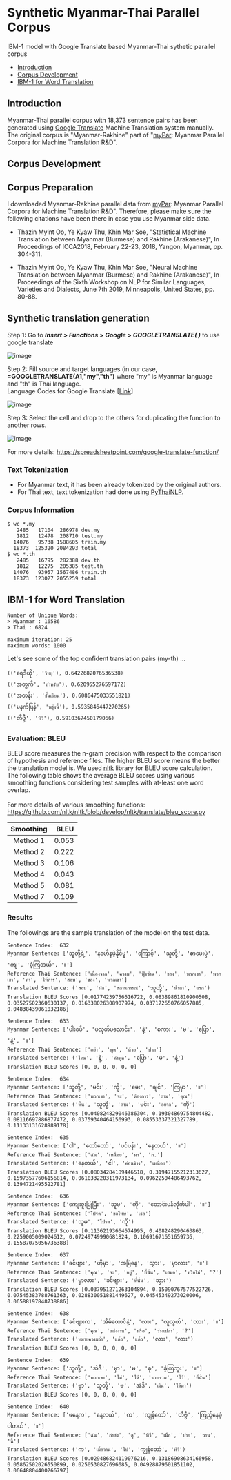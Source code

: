 # Synthetic Myanmar-Thai Parallel Corpus 
IBM-1 model with Google Translate based Myanmar-Thai sythetic parallel corpus

- [Introduction](#Introduction)
- [Corpus Development](#Corpus-Development)
- [IBM-1 for Word Translation](#IBM-1-for-Word-Translation)

## Introduction

Myanmar-Thai parallel corpus with 18,373 sentence pairs has been generated using [Google Translate](https://translate.google.com/) Machine Translation system manually. The original corpus is "Myanmar-Rakhine" part of "[myPar](https://github.com/ye-kyaw-thu/myPar/tree/master/my-rk): Myanmar Parallel Corpora for Machine Translation R&D". 

## Corpus Development

## Corpus Preparation

I downloaded Myanmar-Rakhine parallel data from [myPar](https://github.com/ye-kyaw-thu/myPar/tree/master/my-rk): Myanmar Parallel Corpora for Machine Translation R&D". Therefore, please make sure the following citations have been there in case you use Myanmar side data.

- Thazin Myint Oo, Ye Kyaw Thu, Khin Mar Soe, "Statistical Machine Translation between Myanmar (Burmese) and Rakhine (Arakanese)", In Proceedings of ICCA2018, February 22-23, 2018, Yangon, Myanmar, pp. 304-311. 

- Thazin Myint Oo, Ye Kyaw Thu, Khin Mar Soe, "Neural Machine Translation between Myanmar (Burmese) and Rakhine (Arakanese)", In Proceedings of the Sixth Workshop on NLP for Similar Languages, Varieties and Dialects, June 7th 2019, Minneapolis, United States, pp. 80-88.

## Synthetic translation generation
Step 1: Go to ***Insert > Functions > Google > GOOGLETRANSLATE( )*** to use google translate

![image](https://user-images.githubusercontent.com/53138240/230623021-8a0cf1fb-e8f4-4927-be79-3cc3d9729944.png)

Step 2: Fill source and target languages (in our case, **=GOOGLETRANSLATE(A1,"my","th")** where "my" is Myanmar language and "th" is Thai language. <br/>
Language Codes for Google Translate [[Link](https://gist.github.com/JT5D/a2fdfefa80124a06f5a9)]

![image](https://user-images.githubusercontent.com/53138240/230623148-7fe4a4a1-3fd5-4465-8935-f34fd053fbb8.png)

Step 3: Select the cell and drop to the others for duplicating the function to another rows.

![image](https://user-images.githubusercontent.com/53138240/230623544-3836abb1-088c-4495-a737-293b72cfc16b.png)

For more details: https://spreadsheetpoint.com/google-translate-function/

### Text Tokenization

- For Myanmar text, it has been already tokenized by the original authors.
- For Thai text, text tokenization had done using [PyThaiNLP](https://pythainlp.github.io/).

### Corpus Information

```
$ wc *.my
   2485   17104  286978 dev.my
   1812   12478  208710 test.my
  14076   95738 1588605 train.my
  18373  125320 2084293 total
$ wc *.th
   2485   16795  282388 dev.th
   1812   12275  205385 test.th
  14076   93957 1567486 train.th
  18373  123027 2055259 total
```

## IBM-1 for Word Translation

```
Number of Unique Words:
> Myanmar : 16586
> Thai : 6824

maximum iteration: 25
maximum words: 1000
```

Let's see some of the top confident translation pairs (my-th) ...

```
(('ရေဒီယို', 'วิทยุ'), 0.6422682076536538) 
(('အတွက်', 'สำหรับ'), 0.620955276597172)
(('အတန်း', 'ชั้นเรียน'), 0.6086475033551821)
(('မနက်ဖြန်', 'พรุ่งนี้'), 0.5935846447270265)
(('တီဗွီ', 'ทีวี'), 0.5910367450179066)
```

### Evaluation: BLEU

BLEU score measures the n-gram precision with respect to the comparison of hypothesis and reference files. The higher BLEU score means the better the translation model is. We used [nltk](https://www.nltk.org/) library for BLEU score calculation. The following table shows the average BLEU scores using various smoothing functions considering test samples with at-least one word overlap.
<br/> <br/>
For more details of various smoothing functions: https://github.com/nltk/nltk/blob/develop/nltk/translate/bleu_score.py 

| **Smoothing**  | **BLEU** |
|:--------------:|-:|
| Method 1 |0.053|     
| Method 2 |0.222|     
| Method 3 |0.106|     
| Method 4 |0.043|     
| Method 5 |0.081|      
| Method 7 |0.109|      

### Results

The followings are the sample translation of the model on the test data.

```
Sentence Index:  632
Myanmar Sentence: ['သူတို့ရဲ့', 'နမော်နမဲ့နိုင်မှု', 'ကြောင့်', 'သူတို့', 'စာမေးပွဲ', 'ကျ', 'ခဲ့ကြတယ်', '။']
Reference Thai Sentence: ['เนื่องจาก', 'ความ', 'ฟุ้งซ่าน', 'ของ', 'พวกเขา', 'พวกเขา', 'ทำ', 'ให้การ', 'สอบ', 'ของ', 'พวกเขา']
Translated Sentence: ('สอบ', 'ผัก', 'สถานการณ์', 'သူတို့', 'น้ำตา', 'แรก')
Translation BLEU Scores [0.01774239756616722, 0.08389861810900508, 0.03527502360630137, 0.016338026308907974, 0.037172650766057885, 0.04838439061032186]

Sentence Index:  633
Myanmar Sentence: ['ပါးစပ်', 'ပလုတ်ပလောင်း', 'နဲ့', 'စကား', 'မ', 'ပြော', 'နဲ့', '။']
Reference Thai Sentence: ['อย่า', 'พูด', 'ด้วย', 'ปาก']
Translated Sentence: ('ไหม', 'နဲ့', 'คำพูด', 'ပြော', 'မ', 'နဲ့')
Translation BLEU Scores [0, 0, 0, 0, 0, 0]

Sentence Index:  634
Myanmar Sentence: ['သူတို့', 'မင်း', 'ကို', 'မေး', 'ချင်', 'ကြမှာ', '။']
Reference Thai Sentence: ['พวกเขา', 'จะ', 'ต้องการ', 'ถาม', 'คุณ']
Translated Sentence: ('พื้น', 'သူတို့', 'ถาม', 'မင်း', 'อยาก', 'ကို')
Translation BLEU Scores [0.040824829046386304, 0.19304869754804482, 0.08116697886877472, 0.03759340464156993, 0.08553337321327789, 0.11133131628989178]

Sentence Index:  635
Myanmar Sentence: ['ငါ', 'တော်တော်', 'ပင်ပန်း', 'နေတယ်', '။']
Reference Thai Sentence: ['ฉัน', 'เหนื่อย', 'มา', 'ก.']
Translated Sentence: ('နေတယ်', 'ငါ', 'ค่อนข้าง', 'เหนื่อย')
Translation BLEU Scores [0.08034284189446518, 0.31947155212313627, 0.15973577606156814, 0.061033220311973134, 0.09622504486493762, 0.1394721495522781]

Sentence Index:  636
Myanmar Sentence: ['ကျေးဇူးပြုပြီး', 'သူမ', 'ကို', 'တောင်းပန်လိုက်ပါ', '။']
Reference Thai Sentence: ['โปรด', 'ขอโทษ', 'เธอ']
Translated Sentence: ('သူမ', 'โปรด', 'ကို')
Translation BLEU Scores [0.11362193664674995, 0.408248290463863, 0.2259005009024612, 0.07249749990681824, 0.10691671651659736, 0.15587075056736388]

Sentence Index:  637
Myanmar Sentence: ['ခင်ဗျား', 'ဟိုမှာ', 'အမြဲနေ', 'သွား', 'မှာလား', '။']
Reference Thai Sentence: ['คุณ', 'จะ', 'อยู่', 'ที่นั่น', 'เสมอ', 'หรือไม่', '?']
Translated Sentence: ('မှာလား', 'ခင်ဗျား', 'ที่นั่น', 'သွား')
Translation BLEU Scores [0.037951271263104894, 0.15090767577522726, 0.07545383788761363, 0.028830051881449627, 0.04545349273020006, 0.06588197848738886]

Sentence Index:  638
Myanmar Sentence: ['ခင်ဗျားက', 'အိမ်ထောင်နဲ့', 'လား', 'လူလွတ်', 'လား', '။']
Reference Thai Sentence: ['คุณ', 'แต่งงาน', 'หรือ', 'ว่างเปล่า', '?']
Translated Sentence: ('หมายความว่า', 'แล้ว', 'แล้ว', 'လား', 'လား')
Translation BLEU Scores [0, 0, 0, 0, 0, 0]

Sentence Index:  639
Myanmar Sentence: ['သူတို့', 'အဲဒီ', 'မှာ', 'မ', 'စု', 'ခဲ့ကြဘူး', '။']
Reference Thai Sentence: ['พวกเขา', 'ไม่', 'ได้', 'รวบรวม', 'ไว้', 'ที่นั่น']
Translated Sentence: ('မှာ', 'သူတို့', 'မ', 'အဲဒီ', 'เงิน', 'ได้มา')
Translation BLEU Scores [0, 0, 0, 0, 0, 0]

Sentence Index:  640
Myanmar Sentence: ['မနေ့က', 'နေ့လယ်', 'က', 'ကျွန်တော်', 'တီဗွီ', 'ကြည့်နေခဲ့ပါတယ်', '။']
Reference Thai Sentence: ['ฉัน', 'กำลัง', 'ดู', 'ทีวี', 'เมื่อ', 'บ่าย', 'วาน', 'นี้']
Translated Sentence: ('က', 'เมื่อวาน', 'ไป', 'ကျွန်တော်', 'ทีวี')
Translation BLEU Scores [0.029486824119076216, 0.13186908634166958, 0.05862502026550899, 0.0250530827696685, 0.04928879601851102, 0.06648804400266797]
```
